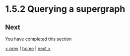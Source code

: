# 1.5.2 Querying a supergraph




## Next

You have completed this section

[< prev](./1_5_1_setup_supergraph_with_apollo_os.md) | [home](../readme.md) | [next >](./1_6_testing_with_postman.md)